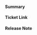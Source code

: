 <!-- Thank you for contributing a pull request! Here are a few tips to help you:

1. If this is your first contribution, make sure you've read the Contribution Checklist https://developers.mattermost.com/contribute/getting-started/contribution-checklist/
2. Read our blog post about "Submitting Great PRs" https://developers.mattermost.com/blog/2019-01-24-submitting-great-prs
3. Take a look at other repository specific documentation at https://developers.mattermost.com/contribute
-->

#### Summary
<!--
A description of what this pull request does.
-->

#### Ticket Link
<!--
If this pull request addresses a Help Wanted ticket, please link the relevant GitHub issue, e.g.

  Fixes https://github.com/mattermost/mattermost-server/issues/XXXXX

Otherwise, link the JIRA ticket.
-->

#### Release Note
<!--
Add a release note for each of the following conditions:

* Config changes (additions, deletions, updates)
* API additions—new endpoint, new response fields, or newly accepted request parameters
* Database changes (any)
* Websocket additions or changes
* Anything noteworthy to a Mattermost instance administrator (err on the side of over-communicating)

If no release notes are required write NONE in the release-note block below. Use past-tense for consistency.

Examples:

```release-note
Added a new config setting ServiceSettings.FooBar.
Added new API endpoints POST /api/v4/foo, GET api/v4/foo, and GET api/v4/foo/:foo_id.
Added a new column Foo to the Users table.
```

```release-note
NONE
```
-->
```release-note
```
